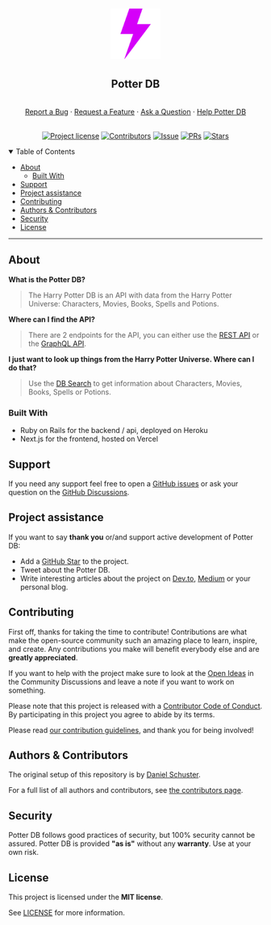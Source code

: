 <h1 align="center">
  <a href="https://github.com/danielschuster-muc/potter-db">
    <img src="logo.svg" alt="Logo" width="100" height="100">
  </a>
</h1>

<div align="center">
  <h2>Potter DB</h2>
  <br />
  <a href="https://github.com/danielschuster-muc/potter-db/issues/new?assignees=&labels=bug&template=1_bug_report.yml">Report a Bug</a>
  ·
  <a href="https://github.com/danielschuster-muc/potter-db/issues/new?assignees=&labels=enhancement&template=2_feature_request.yml">Request a Feature</a>
  ·
  <a href="https://github.com/danielschuster-muc/potter-db/discussions">Ask a Question</a>
  ·
  <a href="https://github.com/danielschuster-muc/potter-db/discussions/categories/ideas?discussions_q=category%3AIdeas+label%3A%22help+wanted%22+label%3A%22good+first+issue%22">Help Potter DB</a>
</div>

<div align="center">
<br />

[![Project license](https://img.shields.io/github/license/danielschuster-muc/potter-db?style=flat-square)](LICENSE)
[![Contributors](https://img.shields.io/github/contributors/danielschuster-muc/potter-db?style=flat-square)](https://github.com/danielschuster-muc/potter-db/graphs/contributors)
[![Issue](https://img.shields.io/github/issues/danielschuster-muc/potter-db?style=flat-square)](https://github.com/danielschuster-muc/potter-db/issues)
[![PRs](https://img.shields.io/github/issues-pr/danielschuster-muc/potter-db?style=flat-square)](https://github.com/danielschuster-muc/potter-db/pulls)
[![Stars](https://img.shields.io/github/stars/danielschuster-muc/potter-db?style=flat-square)](https://github.com/danielschuster-muc/potter-db/stargazers)

</div>

<details open="open">
<summary>Table of Contents</summary>

- [About](#about)
  - [Built With](#built-with)
- [Support](#support)
- [Project assistance](#project-assistance)
- [Contributing](#contributing)
- [Authors & Contributors](#authors--contributors)
- [Security](#security)
- [License](#license)

</details>

---

## About

**What is the Potter DB?**

> The Harry Potter DB is an API with data from the Harry Potter Universe: Characters, Movies, Books, Spells and Potions.

**Where can I find the API?**

> There are 2 endpoints for the API, you can either use the [REST API](https://github.com/danielschuster-muc/potter-db/wiki/REST-API) or the [GraphQL API](https://github.com/danielschuster-muc/potter-db/wiki/GraphQL-API).

**I just want to look up things from the Harry Potter Universe. Where can I do that?**

> Use the [DB Search](https://potterdb.com/characters) to get information about Characters, Movies, Books, Spells or Potions.

### Built With

- Ruby on Rails for the backend / api, deployed on Heroku
- Next.js for the frontend, hosted on Vercel

## Support

If you need any support feel free to open a [GitHub issues](https://github.com/danielschuster-muc/potter-db/issues/new/choose) or ask your question on the [GitHub Discussions](https://github.com/danielschuster-muc/potter-db/discussions).

## Project assistance

If you want to say **thank you** or/and support active development of Potter DB:

- Add a [GitHub Star](https://github.com/danielschuster-muc/potter-db) to the project.
- Tweet about the Potter DB.
- Write interesting articles about the project on [Dev.to](https://dev.to/), [Medium](https://medium.com/) or your personal blog.

## Contributing

First off, thanks for taking the time to contribute! Contributions are what make the open-source community such an amazing place to learn, inspire, and create. Any contributions you make will benefit everybody else and are **greatly appreciated**.

If you want to help with the project make sure to look at the [Open Ideas](https://github.com/danielschuster-muc/potter-db/discussions/categories/ideas?discussions_q=category%3AIdeas+label%3A%22help+wanted%22+label%3A%22good+first+issue%22) in the Community Discussions and leave a note if you want to work on something.

Please note that this project is released with a [Contributor Code of Conduct](CODE_OF_CONDUCT.md). By participating in this project you agree to abide by its terms.

Please read [our contribution guidelines](CONTRIBUTING.md), and thank you for being involved!

## Authors & Contributors

The original setup of this repository is by [Daniel Schuster](https://github.com/danielschuster-muc).

For a full list of all authors and contributors, see [the contributors page](https://github.com/danielschuster-muc/potter-db/contributors).

## Security

Potter DB follows good practices of security, but 100% security cannot be assured.
Potter DB is provided **"as is"** without any **warranty**. Use at your own risk.

## License

This project is licensed under the **MIT license**.

See [LICENSE](LICENSE) for more information.
